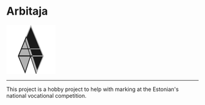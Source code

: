 # Arbitaja 
<img src="docs/logo/logo.svg" alt="credit: Andreas Gabriel Vannas" style="width:128px;"/>

---

This project is a hobby project to help with marking at the Estonian's national vocational competition.